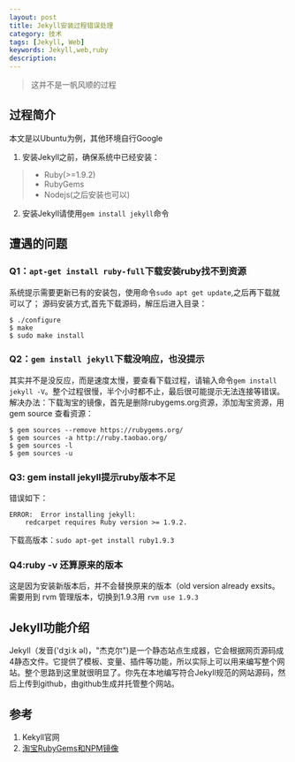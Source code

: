 ```yaml
---
layout: post
title: Jekyll安装过程错误处理
category: 技术
tags: [Jekyll, Web]
keywords: Jekyll,web,ruby
description: 
---
```


> 这并不是一帆风顺的过程

## 过程简介
本文是以Ubuntu为例，其他环境自行Google

1. 安装Jekyll之前，确保系统中已经安装：

> - Ruby(>=1.9.2)
> - RubyGems
> - Nodejs(之后安装也可以)

2. 安装Jekyll请使用`gem install jekyll`命令

## 遭遇的问题

### Q1：`apt-get install ruby-full`下载安装ruby找不到资源
系统提示需要更新已有的安装包，使用命令`sudo apt get update`,之后再下载就可以了；
源码安装方式,首先下载源码，解压后进入目录：

	$ ./configure
	$ make
	$ sudo make install

### Q2：`gem install jekyll`下载没响应，也没提示
其实并不是没反应，而是速度太慢，要查看下载过程，请输入命令`gem install jekyll -V`。整个过程很慢，半个小时都不止，最后很可能提示无法连接等错误。
解决办法：下载淘宝的镜像，首先是删除rubygems.org资源，添加淘宝资源，用gem source 查看资源：

```
$ gem sources --remove https://rubygems.org/
$ gem sources -a http://ruby.taobao.org/
$ gem sources -l
$ gem sources -u
```

### Q3: gem install jekyll提示ruby版本不足
错误如下：

```
ERROR:  Error installing jekyll:
	redcarpet requires Ruby version >= 1.9.2.
```

下载高版本：`sudo apt-get install ruby1.9.3`

### Q4:ruby -v 还算原来的版本
这是因为安装新版本后，并不会替换原来的版本（old version already exsits。
需要用到 rvm 管理版本，切换到1.9.3用
`rvm use 1.9.3`

## Jekyll功能介绍

Jekyll（发音('dʒiːk əl)，"杰克尔")是一个静态站点生成器，它会根据网页源码成4静态文件。它提供了模板、变量、插件等功能，所以实际上可以用来编写整个网站。整个思路到这里就很明显了。你先在本地编写符合Jekyll规范的网站源码，然后上传到github，由github生成并托管整个网站。


## 参考
1. Kekyll官网
2. [淘宝RubyGems和NPM镜像](http://hcy2367.github.io/2015/01/14/taobao-mirror.html)

